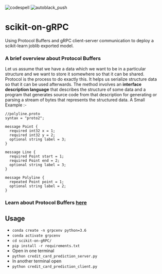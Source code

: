 ![codespell](https://github.com/ucalyptus/scikit-on-gRPC/workflows/codespell/badge.svg)
![autoblack_push](https://github.com/ucalyptus/scikit-on-gRPC/workflows/autoblack_push/badge.svg)
# scikit-on-gRPC
Using Protocol Buffers and gRPC client-server communication to deploy a scikit-learn joblib exported model.

### A brief overview about Protocol Buffers
Let us assume that we have a data which we want to be in a particular structure and we want to store it somewhere so that it can be shared. Protocol is the process to do exactly this. It helps us serialize structure data so that it can be used afterwards. The method involves an **interface description language** that describes the structure of some data and a program that generates source code from that description for generating or parsing a stream of bytes that represents the structured data.
A Small Example :-
```
//polyline.proto
syntax = "proto2";

message Point {
  required int32 x = 1;
  required int32 y = 2;
  optional string label = 3;
}

message Line {
  required Point start = 1;
  required Point end = 2;
  optional string label = 3;
}

message Polyline {
  repeated Point point = 1;
  optional string label = 2;
}
```

### Learn about Protocol Buffers [here](https://developers.google.com/protocol-buffers/docs/pythontutorial)



## Usage

- `conda create -n grpcenv python=3.6`
- `conda activate grpcenv`
- `cd scikit-on-gRPC/`
- `pip install -r requirements.txt`
- Open in one terminal 
- `python credit_card_prediction_server.py`
- In another terminal open 
- `python credit_card_prediction_client.py`
